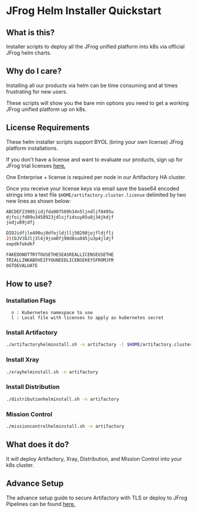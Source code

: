 # JFrog Helm Installer Quickstart

## What is this?

Installer scripts to deploy all the JFrog unified platform into k8s via official JFrog helm charts.

## Why do I care?

Installing all our products via helm can be time consuming and at times frustrating for new users.

These scripts will show you the bare min options you need to get a working JFrog unified platform up on k8s.

## License Requirements

These helm installer scripts support BYOL (bring your own license) JFrog platform installations.

If you don't have a license and want to evaluate our products, sign up for JFrog trial licenses [here.](https://jfrog.com/platform/free-trial/)

One Enterprise + license is required per node in our Artifactory HA cluster.

Once you receive your license keys via email save the base64 encoded strings into a text file `$HOME/artifactory.cluster.license` delimited by two new lines as shown below:

````bash
ABCDEF23905jidjfda907589h34n5ljndljf8495u
djfoijfd89u3458923jdlsjfidsuy85u8j34jkdjf
jodju89jdfj

DIOJidfjle490uj0dfojldjllj50290jojfldjflj
J)(DJV)DJlj3l4j9jsm0fj90d8su045ju3p4jldjf
oopdkfokdkf

FAKEDONOTTRYTOUSETHESEASREALLICENSEUSETHE
TRIALLINKABOVEIFYOUNEEDLICENSEKEYSFROMJFR
OGTOEVALUATE
````

## How to use?

### Installation Flags

````text
  n : Kubernetes namespace to use
  l : Local file with licenses to apply as kubernetes secret
````

### Install Artifactory

````bash
./artifactoryhelminstall.sh -n artifactory -l $HOME/artifactory.cluster.license 
````

### Install Xray
````bash
./xrayhelminstall.sh -n artifactory
````

### Install Distribution
````bash
./distributionhelminstall.sh -n artifactory
````

### Mission Control
````bash
./missioncontrolhelminstall.sh -n artifactory
````


## What does it do?

It will deploy Artifactory, Xray, Distribution, and Mission Control into your k8s cluster.

## Advance Setup

The advance setup guide to secure Artifactory with TLS or deploy to JFrog Pipelines can be found [here.](ADVANCE_SETUP.md)